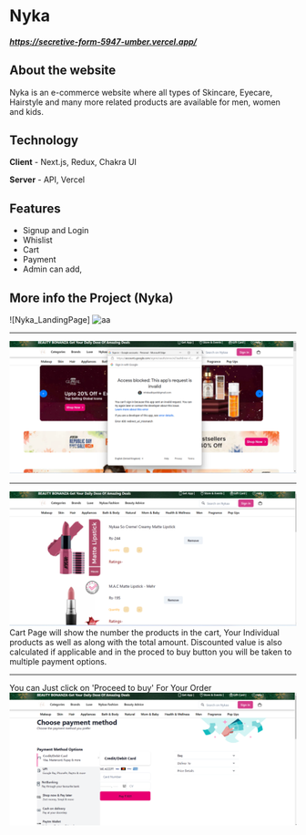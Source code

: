 
# Nyka

#####  https://secretive-form-5947-umber.vercel.app/

## About the website

Nyka is an e-commerce website where all types of Skincare, Eyecare, Hairstyle and many more related products are available for men, women and kids.

## Technology
**Client** - Next.js, Redux, Chakra UI

**Server** - API, Vercel


## Features
- Signup and Login
- Whislist
- Cart 
- Payment
- Admin can add,
## More info the Project (Nyka)
![Nyka_LandingPage]
<img src={./image/landing-nyka.png} alt='aa'/>
***********************************************************************************************************************************************************************
![Nyka_Login_Signup](./image/login-nyka.png)
***********************************************************************************************************************************************************************
![cartPage](./image/cart-nyka.png)
Cart Page will show the number the products in the cart, Your Individual products as well as along with the total amount. Discounted value is also calculated if applicable and in the proced to buy button you will be taken to multiple payment options.
***********************************************************************************************************************************************************************
You can Just click on 'Proceed to buy' For Your Order
![Pament Option](./image/payment-nyka.png)
